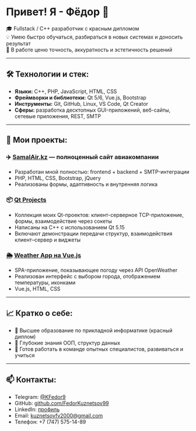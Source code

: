 # Привет! Я - Фёдор 👋

🎓 Fullstack / C++ разработчик с красным дипломом  
💡 Умею быстро обучаться, разбираться в новых системах и доносить результат  
💼 В работе ценю точность, аккуратность и эстетичность решений

---

## 🛠️ Технологии и стек:
- **Языки:** C++, PHP, JavaScript, HTML, CSS
- **Фреймворки и библиотеки:** Qt 5/6, Vue.js, Bootstrap
- **Инструменты:** Git, GitHub, Linux, VS Code, Qt Creator
- **Сферы:** разработка десктопных GUI-приложений, веб-сайты, сетевые приложения, REST, SMTP

---

## 📌 Мои проекты:

### ✈️ [SamalAir.kz](https://www.samalair.kz) — полноценный сайт авиакомпании  
- Разработан мной полностью: frontend + backend + SMTP-интеграции  
- PHP, HTML, CSS, Bootstrap, jQuery  
- Реализованы формы, адаптивность и внутренняя логика

### 📦 [Qt Projects](https://github.com/FedorKuznetsov99/kfrepository/blob/main/QtProjects.zip)  
- Коллекция моих Qt-проектов: клиент-серверное TCP-приложение, формы, взаимодействие через сокеты  
- Написаны на C++ с использованием Qt 5.15  
- Включают демонстрации передачи структур, взаимодействия клиент–сервер и виджеты

### 🌦️ [Weather App на Vue.js](https://github.com/FedorKuznetsov99/kfrepository/tree/main/Vue%20js%201/Weather)  
- SPA-приложение, показывающее погоду через API OpenWeather  
- Реализован интерфейс с выбором города, отображением температуры, иконками  
- Vue.js, HTML, CSS

---

## 📈 Кратко о себе:
- 🧠 Высшее образование по прикладной информатике (красный диплом)
- 🧩 Глубокие знания ООП, структур данных
- 🤝 Готов работать в команде опытных специалистов, развиваться и учиться

---

## 📫 Контакты:
- Telegram: [@KFedor9](https://t.me/KFedor9)  
- GitHub: [github.com/FedorKuznetsov99](https://github.com/FedorKuznetsov99)  
- LinkedIn: [профиль](http://surl.li/jozlpm)  
- Email: kuznetsovfv2000@gmail.com
- Телефон: +7 (747) 575-14-89
